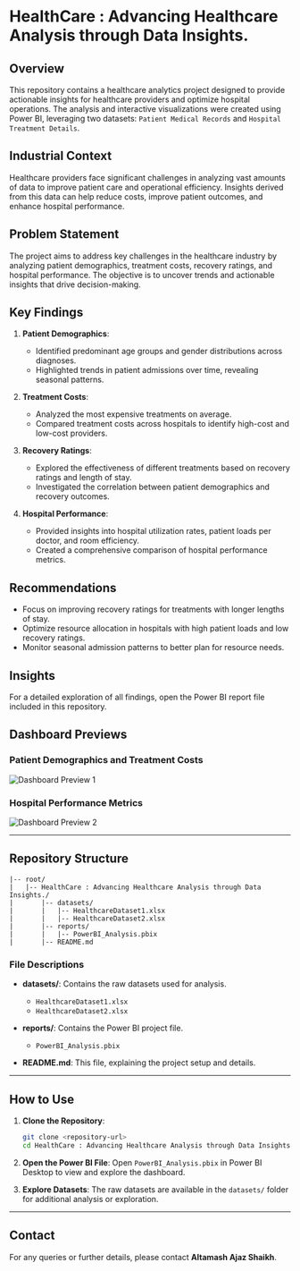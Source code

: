 # HealthCare : Advancing Healthcare Analysis through Data Insights.

## Overview
This repository contains a healthcare analytics project designed to provide actionable insights for healthcare providers and optimize hospital operations. The analysis and interactive visualizations were created using Power BI, leveraging two datasets: `Patient Medical Records` and `Hospital Treatment Details`.

## Industrial Context
Healthcare providers face significant challenges in analyzing vast amounts of data to improve patient care and operational efficiency. Insights derived from this data can help reduce costs, improve patient outcomes, and enhance hospital performance.

## Problem Statement
The project aims to address key challenges in the healthcare industry by analyzing patient demographics, treatment costs, recovery ratings, and hospital performance. The objective is to uncover trends and actionable insights that drive decision-making.

## Key Findings
1. **Patient Demographics**:
   - Identified predominant age groups and gender distributions across diagnoses.
   - Highlighted trends in patient admissions over time, revealing seasonal patterns.

2. **Treatment Costs**:
   - Analyzed the most expensive treatments on average.
   - Compared treatment costs across hospitals to identify high-cost and low-cost providers.

3. **Recovery Ratings**:
   - Explored the effectiveness of different treatments based on recovery ratings and length of stay.
   - Investigated the correlation between patient demographics and recovery outcomes.

4. **Hospital Performance**:
   - Provided insights into hospital utilization rates, patient loads per doctor, and room efficiency.
   - Created a comprehensive comparison of hospital performance metrics.

## Recommendations
- Focus on improving recovery ratings for treatments with longer lengths of stay.
- Optimize resource allocation in hospitals with high patient loads and low recovery ratings.
- Monitor seasonal admission patterns to better plan for resource needs.

## Insights
For a detailed exploration of all findings, open the Power BI report file included in this repository.

## Dashboard Previews

### Patient Demographics and Treatment Costs
![Dashboard Preview 1](path/to/dashboard_preview1.png)

### Hospital Performance Metrics
![Dashboard Preview 2](path/to/dashboard_preview2.png)

---

## Repository Structure

```
|-- root/
|   |-- HealthCare : Advancing Healthcare Analysis through Data Insights./
|       |-- datasets/
|       |   |-- HealthcareDataset1.xlsx
|       |   |-- HealthcareDataset2.xlsx
|       |-- reports/
|       |   |-- PowerBI_Analysis.pbix
|       |-- README.md
```

### File Descriptions
- **datasets/**: Contains the raw datasets used for analysis.
  - `HealthcareDataset1.xlsx`
  - `HealthcareDataset2.xlsx`

- **reports/**: Contains the Power BI project file.
  - `PowerBI_Analysis.pbix`

- **README.md**: This file, explaining the project setup and details.

---

## How to Use

1. **Clone the Repository**:
   ```bash
   git clone <repository-url>
   cd HealthCare : Advancing Healthcare Analysis through Data Insights.
   ```

2. **Open the Power BI File**:
   Open `PowerBI_Analysis.pbix` in Power BI Desktop to view and explore the dashboard.

3. **Explore Datasets**:
   The raw datasets are available in the `datasets/` folder for additional analysis or exploration.

---

## Contact
For any queries or further details, please contact **Altamash Ajaz Shaikh**.
